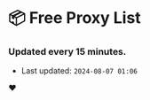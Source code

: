 # :package: Free Proxy List
### Updated every 15 minutes.

- Last updated: `2024-08-07 01:06`

:heart:
